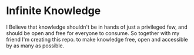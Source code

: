 # Infinite Knowledge
I Believe that knowledge shouldn't be in hands of just a privileged few, and should be open and free for everyone to consume.
So together with my friend I'm creating this repo. to make knowledge free, open and accessible by as many as possible.  
